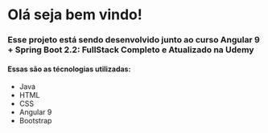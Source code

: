 <h1>Olá seja bem vindo!</h1>
<h3>Esse projeto está sendo desenvolvido junto ao curso Angular 9 + Spring Boot 2.2: FullStack Completo e Atualizado na Udemy</h3>
<h4>Essas são as técnologias utilizadas:</h4>
<ul>
<li>Java</li>
<li>HTML</li>
<li>CSS</li>
<li>Angular 9</li>
<li>Bootstrap</li>
</ul>
